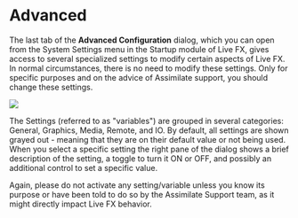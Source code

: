 # Advanced

The last tab of the **Advanced Configuration** dialog, which you can open from the System Settings menu in the Startup module of Live FX, gives access to several specialized settings to modify certain aspects of Live FX. In normal circumstances, there is no need to modify these settings. Only for specific purposes and on the advice of Assimilate support, you should change these settings.

![](http://www.assimilatesupport.com/akb/Uploads/Images/Manual/Utilities/Environment\_variables/configuration\_V05.png)

The Settings (referred to as "variables") are grouped in several categories: General, Graphics, Media, Remote, and IO. By default, all settings are shown grayed out - meaning that they are on their default value or not being used. When you select a specific setting the right pane of the dialog shows a brief description of the setting, a toggle to turn it ON or OFF, and possibly an additional control to set a specific value.

Again, please do not activate any setting/variable unless you know its purpose or have been told to do so by the Assimilate Support team, as it might directly impact Live FX behavior.

